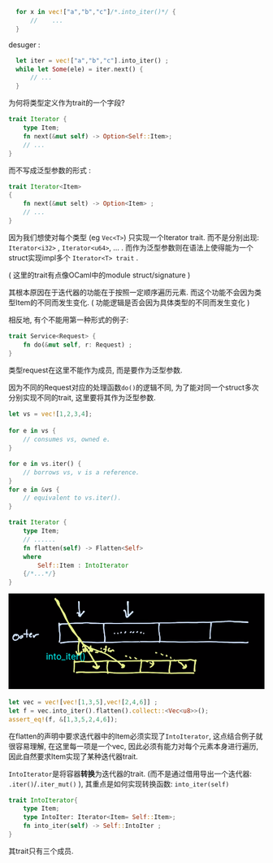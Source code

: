 



``` rust
  for x in vec!["a","b","c"]/*.into_iter()*/ {
      //	...
  }
```

desuger : 

``` rust
  let iter = vec!["a","b","c"].into_iter() ;
  while let Some(ele) = iter.next() {
      // ... 
  }
```





为何将类型定义作为trait的一个字段? 

```rust
trait Iterator {
    type Item;
    fn next(&mut self) -> Option<Self::Item>; 
    // ... 
}
```

而不写成泛型参数的形式 : 

```rust
trait Iterator<Item>
{
    fn next(&mut selt) -> Option<Item> ;
    // ... 
}
```

因为我们想使对每个类型 (eg `Vec<T>`) 只实现一个Iterator trait.  而不是分别出现: `Iterator<i32>` , `Iterator<u64>`, ... . 而作为泛型参数则在语法上使得能为一个struct实现impl多个 `Iterator<T> trait` . 

( 这里的trait有点像OCaml中的module struct/signature ) 

其根本原因在于迭代器的功能在于按照一定顺序遍历元素. 而这个功能不会因为类型Item的不同而发生变化.   ( 功能逻辑是否会因为具体类型的不同而发生变化 ) 

相反地, 有个不能用第一种形式的例子: 

```rust
trait Service<Request> {
    fn do(&mut self, r: Request) ; 
} 
```

类型request在这里不能作为成员, 而是要作为泛型参数. 

因为不同的Request对应的处理函数`do()`的逻辑不同, 为了能对同一个struct多次分别实现不同的trait, 这里要将其作为泛型参数.  



```rust
let vs = vec![1,2,3,4];

for e in vs {
    // consumes vs, owned e.
}
```
```rust
for e in vs.iter() {
	// borrows vs, v is a reference. 
}
for e in &vs {
	// equivalent to vs.iter().
}

```

 ```rust 
 trait Iterator {
     type Item;
     // ......
     fn flatten(self) -> Flatten<Self> 
     where 
         Self::Item : IntoIterator
     {/*...*/}
 }
 ```

![image-20220807211619922](iterator.assets/image-20220807211619922.png)

```rust
let vec = vec![vec![1,3,5],vec![2,4,6]] ;
let f = vec.into_iter().flatten().collect::<Vec<u8>>();
assert_eq!(f, &[1,3,5,2,4,6]); 
```

在flatten的声明中要求迭代器中的Item必须实现了`IntoIterator`, 这点结合例子就很容易理解, 在这里每一项是一个vec, 因此必须有能力对每个元素本身进行遍历, 因此自然要求Item实现了某种迭代器trait.



`IntoIterator`是将容器**转换**为迭代器的trait. (而不是通过借用导出一个迭代器: `.iter()`/`.iter_mut()`  ), 其重点是如何实现转换函数: `into_iter(self)`

```rust
trait IntoIterator{
    type Item;
    type IntoIter: Iterator<Item= Self::Item>;
    fn into_iter(self) -> Self::IntoIter ;
}
```

其trait只有三个成员. 

